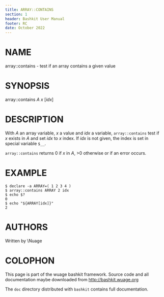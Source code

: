 ```yaml
---
title: ARRAY::CONTAINS
section: 1
header: Bashkit User Manual
footer: RC
date: October 2022
---
```


# NAME

array::contains - test if an array contains a given value

# SYNOPSIS

array::contains *A* *x* [*idx*]

# DESCRIPTION

With *A* an array variable, *x* a value and *idx* a variable, `array::contains`
test if *x* exists in *A* and set *idx* to *x* index. If *idx* is not given,
the index is set in special variable `$__`.

`array::contains` returns 0 if *x* in *A*, >0 otherwise or if an error occurs.

# EXAMPLE

    $ declare -a ARRAY=( 1 2 3 4 )
    $ array::contains ARRAY 2 idx
    $ echo $?
    0
    $ echo "${ARRAY[idx]}"
    2

# AUTHORS
Written by \\Nuage

# COLOPHON
This page is part of the wuage bashkit framework. Source code and all
documentation maybe downloaded from <http://bashkit.wuage.org>

The `doc` directory distributed with `bashkit` contains full documentation.
